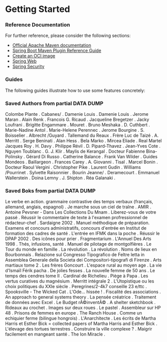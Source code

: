 # Getting Started

### Reference Documentation
For further reference, please consider the following sections:

* [Official Apache Maven documentation](https://maven.apache.org/guides/index.html)
* [Spring Boot Maven Plugin Reference Guide](https://docs.spring.io/spring-boot/docs/2.5.8/maven-plugin/reference/html/)
* [Create an OCI image](https://docs.spring.io/spring-boot/docs/2.5.8/maven-plugin/reference/html/#build-image)
* [Spring Web](https://docs.spring.io/spring-boot/docs/2.6.2/reference/htmlsingle/#boot-features-developing-web-applications)
* [Spring Security](https://docs.spring.io/spring-boot/docs/2.6.2/reference/htmlsingle/#boot-features-security)

### Guides
The following guides illustrate how to use some features concretely:

 ### Saved  Authors from partial DATA DUMP
  
 Colombe Plante .
 Cabanes/ .
 Damenie Louis .
 Damenie Louis .
 Jerome Maran .
 Alain Renk .
 Francois G. Ricaud .
 Jacqueline Bregetzer .
 Jacky Loufrani .
 Brigitte Engammare .
 Mouret .
 Bruno Meshaka .
 D. Cuthbert .
 Marie-Nadine Antol .
 Marie-Helene Perennec .
 Jerome Bourgine .
 S. Boisselier .
 Albrecht /Guyard .
 Tallemand du Reaux .
 Frère Luc de Taizé .
 A. Merritt .
 Serge Beninati .
 Alan Hess .
 Bela Marko .
 Mircea Eliade .
 Real Martel Jacques Roy .
 H. Davy .
 Philippe Révil .
 D. Pipard-Thavez .
 Jean-Yves Cote .
 Nguyen Toublanc .
 G. J. Klir .
 Maylis de Kerangal .
 Docteur Fabienne Bina-Polinsky .
 Gérard Di Russo .
 Catherine Balance .
 Frank Van Wilder .
 Guides Mondeos .
 Baillargeon .
 Frances Carey .
 A. Giovanni .
 Tisal .
 Marcel Bonin .
 Docteur Raoul Vergini .
 Christopher Pike .
 Laurent Gudin .
 Williams /Pourrinet .
 Sylvette Raisonnier .
 Bourin Jeanne/ .
 Deramecourt .
 Emmanuel Wallerstein .
 Doina Lemny .
 J. Shipton .
 Réa Galanaki .
 
  ### Saved  Boks from partial DATA DUMP
 Le verbe en action. grammaire contrastive des temps verbaux (français, allemand, anglais, espagnol) .
 Je marche sous un ciel de traîne .
 AMIR .
 Antoine Pevsner - Dans Les Collections Du Mnam .
 Liberez-vous de votre passé .
 Réussir le commentaire de texte à l'examen profressionnel de rédacteur-chef .
 Sardaigne 2002 .
 Manuel méthodique de préparation. Examens et concours administratifs, concours d'entrée en Institut de formation des cadres de santé .
 L'entrée en IFMK dans la poche .
 Réussir le DPAP 2002 .
 Des icônes pour prier .
 Fragmentarium .
 L'Annuel Des Arts 1998 .
 Thés, infusions, santé .
 Manuel de pilotage de montgolfières .
 Le Tour du monde en famille .
 La révolution .
 La révolution .
 Noms de lieux en Bourbonnais .
 Relazione sul Congresso Tipografico de Feltre letta in Assemblea Generale della Societa dei Compositori-tipografi di Firenze .
 Arts martiaux tome 2 .
 Les frères Goncourt .
 L'espace rural au moyen age .
 La vie d'Ismaïl Férik pacha .
 De jolies fesses .
 La nouvelle femme de 50 ans .
 Le temps des cendres tome II .
 Cardinal de Richelieu .
 Piège à Papa .
 Les vertus curatives du magnésium .
 Merritt intégrale 2 .
 L'Utopistique ou les choix politiques du XXIe siècle .
 Peregrines/2-4k7 conseille 23 e/ttc .
 Spooksville - The Wicked Cat .
 L'Ode... hissée ! .
 Fiscalité des associations .
 An approach to general systems theory .
 La pensée créatrice .
 Traitement de données avec Excel .
 Le Budget rÃ©inventÃ© .
 A shelter sketchbook .
 Rideaux au crochet .
 Images sur deux roues .
 Le pastel .
 Assembleur sur HP 48 .
 Prisons de femmes en europe .
 The Ranch House .
 Comme un echiquier ferme (bilingue hongrois) .
 L'Anarchitecte .
 Les écrits de Martha Harris et Esther Bick = collected papers of Martha Harris and Esther Bick .
 L'élevage des tortues terrestres .
 Construire la ville complexe ? .
 Maigrir facilement en mangeant santé .
 The Ion Miracle .


